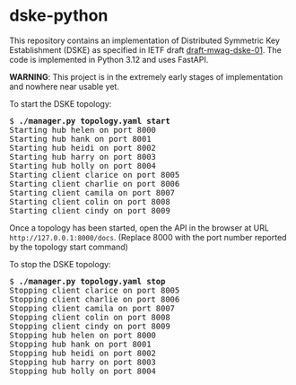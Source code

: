 # dske-python

This repository contains an implementation of Distributed Symmetric Key Establishment (DSKE) as specified in IETF draft
[draft-mwag-dske-01](https://datatracker.ietf.org/doc/draft-mwag-dske/01/).
The code is implemented in Python 3.12 and uses FastAPI.

**WARNING**: This project is in the extremely early stages of implementation and nowhere near usable yet.

To start the DSKE topology:

<pre>
$ <b>./manager.py topology.yaml start</b>
Starting hub helen on port 8000
Starting hub hank on port 8001
Starting hub heidi on port 8002
Starting hub harry on port 8003
Starting hub holly on port 8004
Starting client clarice on port 8005
Starting client charlie on port 8006
Starting client camila on port 8007
Starting client colin on port 8008
Starting client cindy on port 8009
</pre>

Once a topology has been started, open the API in the browser at URL `http://127.0.0.1:8000/docs`.
(Replace 8000 with the port number reported by the topology start command)

To stop the DSKE topology:

<pre>
$ <b>./manager.py topology.yaml stop</b>
Stopping client clarice on port 8005
Stopping client charlie on port 8006
Stopping client camila on port 8007
Stopping client colin on port 8008
Stopping client cindy on port 8009
Stopping hub helen on port 8000
Stopping hub hank on port 8001
Stopping hub heidi on port 8002
Stopping hub harry on port 8003
Stopping hub holly on port 8004
</pre>
